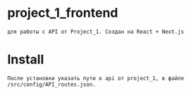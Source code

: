 # project_1_frontend
    для работы с API от Project_1. Создан на React + Next.js

# Install 
    После установки указать пути к api от project_1, в файле /src/config/API_routes.json.

